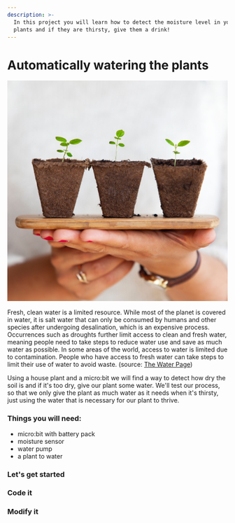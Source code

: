 ```yaml
---
description: >-
  In this project you will learn how to detect the moisture level in your house
  plants and if they are thirsty, give them a drink!
---
```


# Automatically watering the plants

![plug plants](.gitbook/assets/daniel-hjalmarsson-269425-unsplash.jpg)

Fresh, clean water is a limited resource. While most of the planet is covered in water, it is salt water that can only be consumed by humans and other species after undergoing desalination, which is an expensive process. Occurrences such as droughts further limit access to clean and fresh water, meaning people need to take steps to reduce water use and save as much water as possible. In some areas of the world, access to water is limited due to contamination. People who have access to fresh water can take steps to limit their use of water to avoid waste. \(source: [The Water Page](http://www.thewaterpage.com/important-water.htm)\)

Using a house plant and a micro:bit we will find a way to detect how dry the soil is and if it's too dry, give our plant some water. We'll test our process, so that we only give the plant as much water as it needs when it's thirsty, just using the water that is necessary for our plant to thrive.

### Things you will need:

* micro:bit with battery pack
* moisture sensor 
* water pump
* a plant to water

### Let's get started

### Code it

### Modify it

